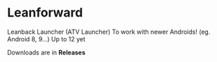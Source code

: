 # Leanforward
Leanback Launcher (ATV Launcher) To work with newer Androids! (eg. Android 8, 9...) Up to 12 yet

Downloads are in **Releases**
